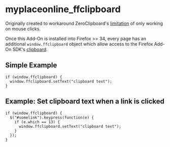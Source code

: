# myplaceonline_ffclipboard

Originally created to workaround ZeroClipboard's [limitation](https://github.com/zeroclipboard/zeroclipboard/issues/80) of only working on mouse clicks.

Once this Add-On is installed into Firefox >= 34, every page has an additional `window.ffclipboard` object which allow access to the Firefox Add-On SDK's [clipboard](https://developer.mozilla.org/en-US/Add-ons/SDK/High-Level_APIs/clipboard).

## Simple Example

    if (window.ffclipboard) {
      window.ffclipboard.setText("clipboard text");
    }

## Example: Set clipboard text when a link is clicked

    if (window.ffclipboard) {
      $("#somelink").keypress(function(e) {
        if (e.which == 13) {
          window.ffclipboard.setText("clipboard text");
        }
      });
    }

